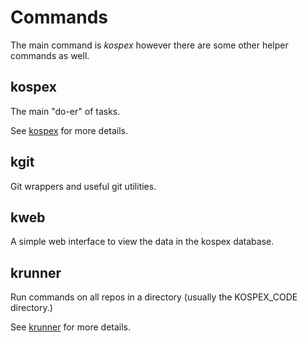 # Commands

The main command is _kospex_ however there are some other helper commands as well.

## kospex

The main "do-er" of tasks. 

See [kospex](kospex) for more details. 

## kgit

Git wrappers and useful git utilities. 

## kweb

A simple web interface to view the data in the kospex database. 

## krunner

Run commands on all repos in a directory (usually the KOSPEX_CODE directory.)

See [krunner](krunner) for more details. 

